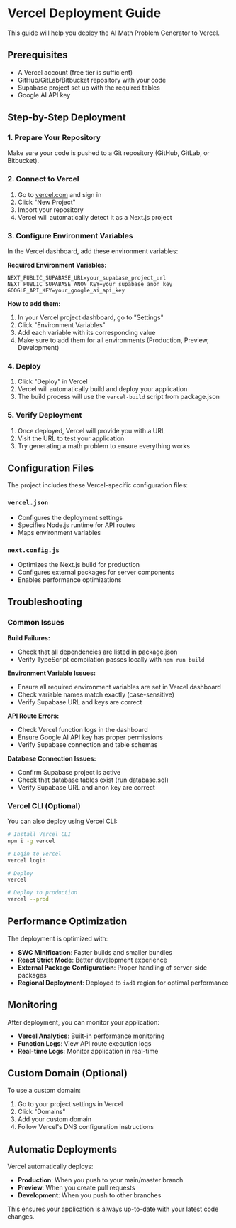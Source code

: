 # Vercel Deployment Guide

This guide will help you deploy the AI Math Problem Generator to Vercel.

## Prerequisites

- A Vercel account (free tier is sufficient)
- GitHub/GitLab/Bitbucket repository with your code
- Supabase project set up with the required tables
- Google AI API key

## Step-by-Step Deployment

### 1. Prepare Your Repository

Make sure your code is pushed to a Git repository (GitHub, GitLab, or Bitbucket).

### 2. Connect to Vercel

1. Go to [vercel.com](https://vercel.com) and sign in
2. Click "New Project"
3. Import your repository
4. Vercel will automatically detect it as a Next.js project

### 3. Configure Environment Variables

In the Vercel dashboard, add these environment variables:

**Required Environment Variables:**
```
NEXT_PUBLIC_SUPABASE_URL=your_supabase_project_url
NEXT_PUBLIC_SUPABASE_ANON_KEY=your_supabase_anon_key
GOOGLE_API_KEY=your_google_ai_api_key
```

**How to add them:**
1. In your Vercel project dashboard, go to "Settings"
2. Click "Environment Variables"
3. Add each variable with its corresponding value
4. Make sure to add them for all environments (Production, Preview, Development)

### 4. Deploy

1. Click "Deploy" in Vercel
2. Vercel will automatically build and deploy your application
3. The build process will use the `vercel-build` script from package.json

### 5. Verify Deployment

1. Once deployed, Vercel will provide you with a URL
2. Visit the URL to test your application
3. Try generating a math problem to ensure everything works

## Configuration Files

The project includes these Vercel-specific configuration files:

### `vercel.json`
- Configures the deployment settings
- Specifies Node.js runtime for API routes
- Maps environment variables

### `next.config.js`
- Optimizes the Next.js build for production
- Configures external packages for server components
- Enables performance optimizations

## Troubleshooting

### Common Issues

**Build Failures:**
- Check that all dependencies are listed in package.json
- Verify TypeScript compilation passes locally with `npm run build`

**Environment Variable Issues:**
- Ensure all required environment variables are set in Vercel dashboard
- Check variable names match exactly (case-sensitive)
- Verify Supabase URL and keys are correct

**API Route Errors:**
- Check Vercel function logs in the dashboard
- Ensure Google AI API key has proper permissions
- Verify Supabase connection and table schemas

**Database Connection Issues:**
- Confirm Supabase project is active
- Check that database tables exist (run database.sql)
- Verify Supabase URL and anon key are correct

### Vercel CLI (Optional)

You can also deploy using Vercel CLI:

```bash
# Install Vercel CLI
npm i -g vercel

# Login to Vercel
vercel login

# Deploy
vercel

# Deploy to production
vercel --prod
```

## Performance Optimization

The deployment is optimized with:
- **SWC Minification**: Faster builds and smaller bundles
- **React Strict Mode**: Better development experience
- **External Package Configuration**: Proper handling of server-side packages
- **Regional Deployment**: Deployed to `iad1` region for optimal performance

## Monitoring

After deployment, you can monitor your application:
- **Vercel Analytics**: Built-in performance monitoring
- **Function Logs**: View API route execution logs
- **Real-time Logs**: Monitor application in real-time

## Custom Domain (Optional)

To use a custom domain:
1. Go to your project settings in Vercel
2. Click "Domains"
3. Add your custom domain
4. Follow Vercel's DNS configuration instructions

## Automatic Deployments

Vercel automatically deploys:
- **Production**: When you push to your main/master branch
- **Preview**: When you create pull requests
- **Development**: When you push to other branches

This ensures your application is always up-to-date with your latest code changes.
